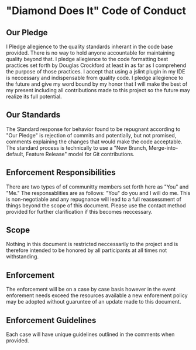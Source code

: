 # "Diamond Does It" Code of Conduct

## Our Pledge

I Pledge allegience to the quality standards inherant in the code base provided.
There is no way to hold anyone accountable for maintaining quality beyond that.
I pledge allegience to the code formatting best practices set forth by Douglas 
Crockford at least in as far as I comprehend the purpose of those practices. I 
accept that using a jslint plugin in my IDE is neccessary and indispensable from
quality code.   I pledge allegience to the future and give my word bound by my 
honor that I will  make the best of my present including all contributions made
to this project so the future may realize its full potential.  

## Our Standards

The Standard response for behavior found to be repugnant according to "Our Pledge"
is rejection of commits and potentially, but not promised, comments explaining the 
changes that would make the code acceptable.  The standard process is technically
to use a "New Branch, Merge-into-default, Feature Release" model for Git contributions.


## Enforcement Responsibilities

There are two types of of communitty members set forth here as "You" and "Me."  The 
responsablities are as follows: "You" do you and I will do me.  This is non-negotiable 
and any repugnance will lead to a full reassessment of things beyond the scope of this 
document.  Please use the contact method provided for further clarification if this 
becomes neccessary.


## Scope

Nothing in this document is restricted neccessarily to the project and is therefore
intended to be honored by all participants at all times not withstanding.

## Enforcement

The enforcement will be on a case by case basis however in the event enforement needs 
exceed the resources available a new enforement policy may be adopted without guaruntee
of an update made to this document.

## Enforcement Guidelines

Each case will have unique guidelines outlined in the comments when provided.  
